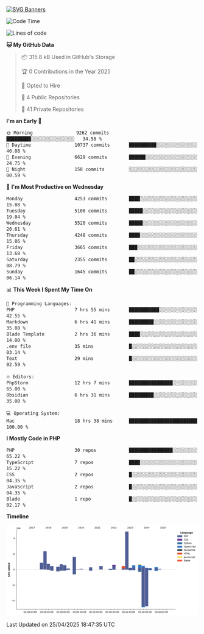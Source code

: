 [![SVG Banners](https://svg-banners.vercel.app/api?type=glitch&text1=Gere_Lajos%F0%9F%92%BB&width=800&height=400)](https://github.com/Akshay090/svg-banners)

<!--START_SECTION:waka-->
![Code Time](http://img.shields.io/badge/Code%20Time-2%2C399%20hrs%2015%20mins-blue)

![Lines of code](https://img.shields.io/badge/From%20Hello%20World%20I%27ve%20Written-16.7%20million%20lines%20of%20code-blue)

**🐱 My GitHub Data** 

> 📦 315.8 kB Used in GitHub's Storage 
 > 
> 🏆 0 Contributions in the Year 2025
 > 
> 💼 Opted to Hire
 > 
> 📜 4 Public Repositories 
 > 
> 🔑 41 Private Repositories 
 > 
**I'm an Early 🐤** 

```text
🌞 Morning                9262 commits        █████████░░░░░░░░░░░░░░░░   34.58 % 
🌆 Daytime                10737 commits       ██████████░░░░░░░░░░░░░░░   40.08 % 
🌃 Evening                6629 commits        ██████░░░░░░░░░░░░░░░░░░░   24.75 % 
🌙 Night                  158 commits         ░░░░░░░░░░░░░░░░░░░░░░░░░   00.59 % 
```
📅 **I'm Most Productive on Wednesday** 

```text
Monday                   4253 commits        ████░░░░░░░░░░░░░░░░░░░░░   15.88 % 
Tuesday                  5100 commits        █████░░░░░░░░░░░░░░░░░░░░   19.04 % 
Wednesday                5520 commits        █████░░░░░░░░░░░░░░░░░░░░   20.61 % 
Thursday                 4248 commits        ████░░░░░░░░░░░░░░░░░░░░░   15.86 % 
Friday                   3665 commits        ███░░░░░░░░░░░░░░░░░░░░░░   13.68 % 
Saturday                 2355 commits        ██░░░░░░░░░░░░░░░░░░░░░░░   08.79 % 
Sunday                   1645 commits        ██░░░░░░░░░░░░░░░░░░░░░░░   06.14 % 
```


📊 **This Week I Spent My Time On** 

```text
💬 Programming Languages: 
PHP                      7 hrs 55 mins       ███████████░░░░░░░░░░░░░░   42.55 % 
Markdown                 6 hrs 41 mins       █████████░░░░░░░░░░░░░░░░   35.88 % 
Blade Template           2 hrs 36 mins       ████░░░░░░░░░░░░░░░░░░░░░   14.00 % 
.env file                35 mins             █░░░░░░░░░░░░░░░░░░░░░░░░   03.14 % 
Text                     29 mins             █░░░░░░░░░░░░░░░░░░░░░░░░   02.59 % 

🔥 Editors: 
PhpStorm                 12 hrs 7 mins       ████████████████░░░░░░░░░   65.00 % 
Obsidian                 6 hrs 31 mins       █████████░░░░░░░░░░░░░░░░   35.00 % 

💻 Operating System: 
Mac                      18 hrs 38 mins      █████████████████████████   100.00 % 
```

**I Mostly Code in PHP** 

```text
PHP                      30 repos            ████████████████░░░░░░░░░   65.22 % 
TypeScript               7 repos             ████░░░░░░░░░░░░░░░░░░░░░   15.22 % 
CSS                      2 repos             █░░░░░░░░░░░░░░░░░░░░░░░░   04.35 % 
JavaScript               2 repos             █░░░░░░░░░░░░░░░░░░░░░░░░   04.35 % 
Blade                    1 repo              █░░░░░░░░░░░░░░░░░░░░░░░░   02.17 % 
```



**Timeline**

![Lines of Code chart](https://raw.githubusercontent.com/gere-lajos/gere-lajos/main/assets/bar_graph.png)


 Last Updated on 25/04/2025 18:47:35 UTC
<!--END_SECTION:waka-->
